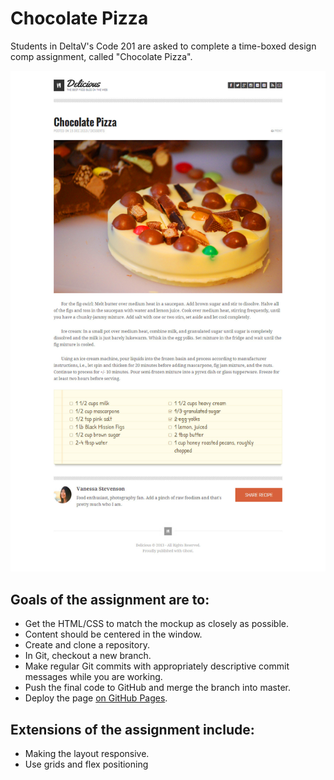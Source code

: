 # Chocolate Pizza
Students in DeltaV's Code 201 are asked to complete a time-boxed design comp assignment, called "Chocolate Pizza".

![Preview of Chocolate Pizza](assets/PREVIEW.png "Preview of Chocolate Pizza")

## Goals of the assignment are to:

- Get the HTML/CSS to match the mockup as closely as possible.
- Content should be centered in the window.
- Create and clone a repository.
- In Git, checkout a new branch.
- Make regular Git commits with appropriately descriptive commit messages while you are working.
- Push the final code to GitHub and merge the branch into master.
- Deploy the page [on GitHub Pages](https://mlhaus.github.io/cr-301d5/class-00/lab-c/lab/http:// "on GitHub Pages").

## Extensions of the assignment include:

- Making the layout responsive.
- Use grids and flex positioning
